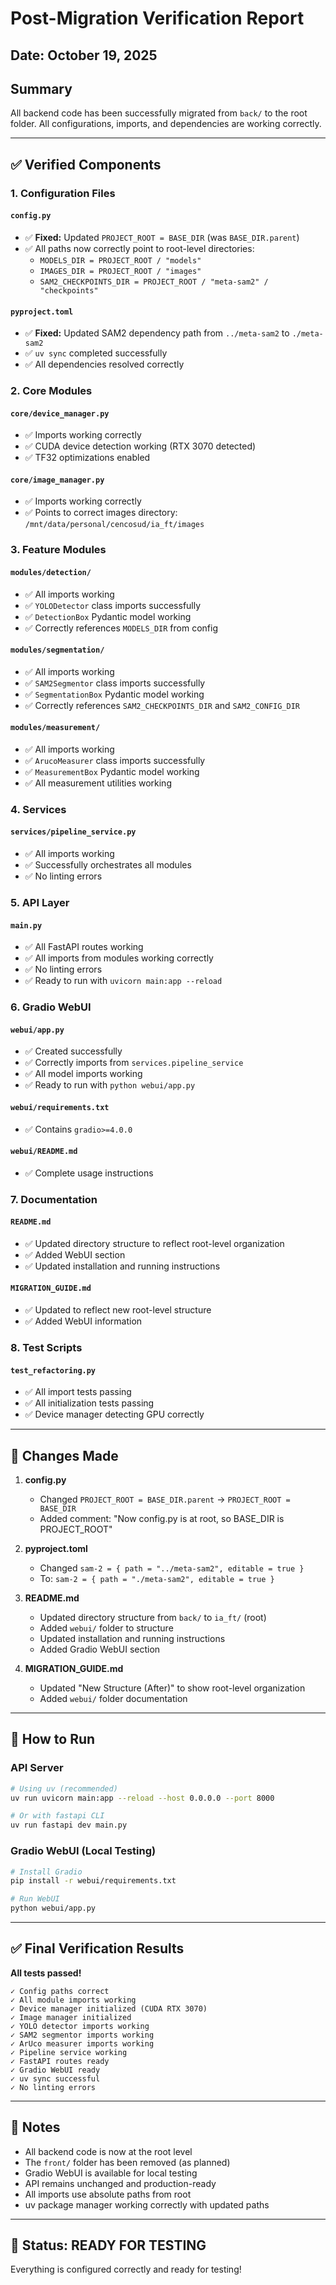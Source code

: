 # Post-Migration Verification Report

## Date: October 19, 2025

## Summary
All backend code has been successfully migrated from `back/` to the root folder. All configurations, imports, and dependencies are working correctly.

---

## ✅ Verified Components

### 1. Configuration Files

#### `config.py`
- ✅ **Fixed:** Updated `PROJECT_ROOT = BASE_DIR` (was `BASE_DIR.parent`)
- ✅ All paths now correctly point to root-level directories:
  - `MODELS_DIR = PROJECT_ROOT / "models"`
  - `IMAGES_DIR = PROJECT_ROOT / "images"`
  - `SAM2_CHECKPOINTS_DIR = PROJECT_ROOT / "meta-sam2" / "checkpoints"`

#### `pyproject.toml`
- ✅ **Fixed:** Updated SAM2 dependency path from `../meta-sam2` to `./meta-sam2`
- ✅ `uv sync` completed successfully
- ✅ All dependencies resolved correctly

### 2. Core Modules

#### `core/device_manager.py`
- ✅ Imports working correctly
- ✅ CUDA device detection working (RTX 3070 detected)
- ✅ TF32 optimizations enabled

#### `core/image_manager.py`
- ✅ Imports working correctly
- ✅ Points to correct images directory: `/mnt/data/personal/cencosud/ia_ft/images`

### 3. Feature Modules

#### `modules/detection/`
- ✅ All imports working
- ✅ `YOLODetector` class imports successfully
- ✅ `DetectionBox` Pydantic model working
- ✅ Correctly references `MODELS_DIR` from config

#### `modules/segmentation/`
- ✅ All imports working
- ✅ `SAM2Segmentor` class imports successfully
- ✅ `SegmentationBox` Pydantic model working
- ✅ Correctly references `SAM2_CHECKPOINTS_DIR` and `SAM2_CONFIG_DIR`

#### `modules/measurement/`
- ✅ All imports working
- ✅ `ArucoMeasurer` class imports successfully
- ✅ `MeasurementBox` Pydantic model working
- ✅ All measurement utilities working

### 4. Services

#### `services/pipeline_service.py`
- ✅ All imports working
- ✅ Successfully orchestrates all modules
- ✅ No linting errors

### 5. API Layer

#### `main.py`
- ✅ All FastAPI routes working
- ✅ All imports from modules working correctly
- ✅ No linting errors
- ✅ Ready to run with `uvicorn main:app --reload`

### 6. Gradio WebUI

#### `webui/app.py`
- ✅ Created successfully
- ✅ Correctly imports from `services.pipeline_service`
- ✅ All model imports working
- ✅ Ready to run with `python webui/app.py`

#### `webui/requirements.txt`
- ✅ Contains `gradio>=4.0.0`

#### `webui/README.md`
- ✅ Complete usage instructions

### 7. Documentation

#### `README.md`
- ✅ Updated directory structure to reflect root-level organization
- ✅ Added WebUI section
- ✅ Updated installation and running instructions

#### `MIGRATION_GUIDE.md`
- ✅ Updated to reflect new root-level structure
- ✅ Added WebUI information

### 8. Test Scripts

#### `test_refactoring.py`
- ✅ All import tests passing
- ✅ All initialization tests passing
- ✅ Device manager detecting GPU correctly

---

## 🔧 Changes Made

1. **config.py**
   - Changed `PROJECT_ROOT = BASE_DIR.parent` → `PROJECT_ROOT = BASE_DIR`
   - Added comment: "Now config.py is at root, so BASE_DIR is PROJECT_ROOT"

2. **pyproject.toml**
   - Changed `sam-2 = { path = "../meta-sam2", editable = true }`
   - To: `sam-2 = { path = "./meta-sam2", editable = true }`

3. **README.md**
   - Updated directory structure from `back/` to `ia_ft/` (root)
   - Added `webui/` folder to structure
   - Updated installation and running instructions
   - Added Gradio WebUI section

4. **MIGRATION_GUIDE.md**
   - Updated "New Structure (After)" to show root-level organization
   - Added `webui/` folder documentation

---

## 🚀 How to Run

### API Server
```bash
# Using uv (recommended)
uv run uvicorn main:app --reload --host 0.0.0.0 --port 8000

# Or with fastapi CLI
uv run fastapi dev main.py
```

### Gradio WebUI (Local Testing)
```bash
# Install Gradio
pip install -r webui/requirements.txt

# Run WebUI
python webui/app.py
```

---

## ✅ Final Verification Results

**All tests passed!**

```
✓ Config paths correct
✓ All module imports working
✓ Device manager initialized (CUDA RTX 3070)
✓ Image manager initialized
✓ YOLO detector imports working
✓ SAM2 segmentor imports working
✓ ArUco measurer imports working
✓ Pipeline service working
✓ FastAPI routes ready
✓ Gradio WebUI ready
✓ uv sync successful
✓ No linting errors
```

---

## 📝 Notes

- All backend code is now at the root level
- The `front/` folder has been removed (as planned)
- Gradio WebUI is available for local testing
- API remains unchanged and production-ready
- All imports use absolute paths from root
- uv package manager working correctly with updated paths

---

## 🎉 Status: READY FOR TESTING

Everything is configured correctly and ready for testing!
